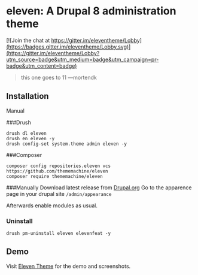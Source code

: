 # eleven: A Drupal 8 administration theme

[![Join the chat at https://gitter.im/eleventheme/Lobby](https://badges.gitter.im/eleventheme/Lobby.svg)](https://gitter.im/eleventheme/Lobby?utm_source=badge&utm_medium=badge&utm_campaign=pr-badge&utm_content=badge)

> this one goes to 11 —mortendk

## Installation
Manual


###Drush
```
drush dl eleven
drush en eleven -y
drush config-set system.theme admin eleven -y
```

###Composer
```
composer config repositories.eleven vcs https://github.com/thememachine/eleven
composer require thememachine/eleven
```

###Manually
Download latest release from  [Drupal.org](https://www.drupal.org/project/eleven)
Go to the apparence page in your drupal site `/admin/appearance` 


Afterwards enable modules as usual.

### Uninstall
```
drush pm-uninstall eleven elevenfeat -y
```

## Demo

Visit [Eleven Theme](http://eleventheme.com/) for the demo and screenshots.
